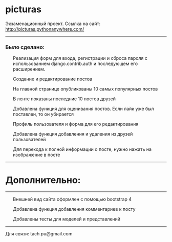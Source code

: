 # picturas
Экзаменационный проект. Ссылка на сайт: http://picturas.pythonanywhere.com/
<hr></hr> 
<h3> Было сделано: </h3>
<ul> Реализация форм для входа, регистрации и сброса пароля с использованием django.contrib.auth и последующем его расширением. </ul>
<ul> Создание и редактирование постов </ul>
<ul> На главной странице опубликованы 10 самых популярных постов </ul>
<ul> В ленте показаны последние 10 постов друзей </ul>
<ul> Добавлена функция для оценивания постов. Если лайк уже был поставлен, то он убирается </ul>
<ul> Профиль пользователя и форма для его редактирования </ul>
<ul> Добавлена функция добавления и удаления из друзей пользователей </ul>
<ul> Для перехода к полной информации о посте, нужно нажать на изображение в посте </ul>
<hr></hr>
<h1> Дополнительно: </h1>
<hr></hr>
<ul> Внешней вид сайта оформлен с помощью bootstrap 4 </ul>
<ul> Добавлена функция добавления комментариев к посту </ul>
<ul> Добавлены тесты для моделей и представлений </ul>
<hr></hr>
Для связи: tach.pu@gmail.com

